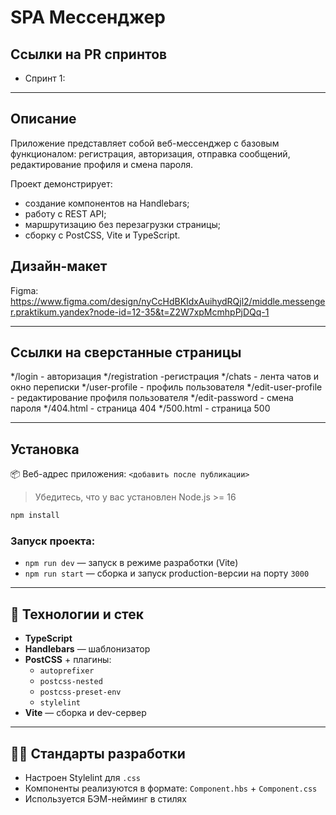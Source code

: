 # SPA Мессенджер

## Ссылки на PR спринтов

- Спринт 1: 

---

## Описание

Приложение представляет собой веб-мессенджер с базовым функционалом: регистрация, авторизация, отправка сообщений, редактирование профиля и смена пароля.

Проект демонстрирует:
- создание компонентов на Handlebars;
- работу с REST API;
- маршрутизацию без перезагрузки страницы;
- сборку с PostCSS, Vite и TypeScript.

## Дизайн-макет

Figma: https://www.figma.com/design/nyCcHdBKIdxAuihydRQjl2/middle.messenger.praktikum.yandex?node-id=12-35&t=Z2W7xpMcmhpPjDQq-1

---

## Ссылки на сверстанные страницы

*/login - авторизация
*/registration -регистрация
*/chats - лента чатов и окно переписки
*/user-profile - профиль пользователя
*/edit-user-profile - редактирование профиля пользователя
*/edit-password - смена пароля
*/404.html - страница 404
*/500.html - страница 500

---

## Установка

📦 Веб-адрес приложения: `<добавить после публикации>`

> Убедитесь, что у вас установлен Node.js >= 16

```bash
npm install
```

### Запуск проекта:

- `npm run dev` — запуск в режиме разработки (Vite)
- `npm run start` — сборка и запуск production-версии на порту `3000`

---

## 🧰 Технологии и стек

- **TypeScript**
- **Handlebars** — шаблонизатор
- **PostCSS** + плагины:
  - `autoprefixer`
  - `postcss-nested`
  - `postcss-preset-env`
  - `stylelint`
- **Vite** — сборка и dev-сервер

---

## 🧑‍💻 Стандарты разработки

- Настроен Stylelint для `.css`
- Компоненты реализуются в формате: `Component.hbs` + `Component.css`
- Используется БЭМ-нейминг в стилях
